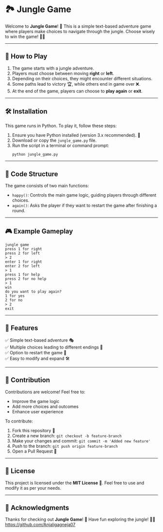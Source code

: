 # 🏞️ Jungle Game

Welcome to **Jungle Game**! 🐾 This is a simple text-based adventure game where players make choices to navigate through the jungle. Choose wisely to win the game! 🌿🦁

---

## 🚀 How to Play

1. The game starts with a jungle adventure.
2. Players must choose between moving **right** or **left**.
3. Depending on their choices, they might encounter different situations.
4. Some paths lead to victory 🏆, while others end in game over ❌.
5. At the end of the game, players can choose to **play again** or **exit**.

---

## 🛠️ Installation

This game runs in Python. To play it, follow these steps:

1. Ensure you have Python installed (version 3.x recommended). 🐍
2. Download or copy the `jungle_game.py` file.
3. Run the script in a terminal or command prompt:
   ```sh
   python jungle_game.py
   ```

---

## 📜 Code Structure

The game consists of two main functions:

- `happy()`: Controls the main game logic, guiding players through different choices.
- `again()`: Asks the player if they want to restart the game after finishing a round.

---

## 🎮 Example Gameplay

```
jungle game
press 1 for right
press 2 for left
> 2
enter 1 for right
enter 2 for left
> 1
press 1 for help
press 2 for no help
> 1
win
do you want to play again?
1 for yes
2 for no
> 2
exit
```

---

## 📌 Features

✅ Simple text-based adventure 🎭  
✅ Multiple choices leading to different endings 🔄  
✅ Option to restart the game 🔄  
✅ Easy to modify and expand 🛠️  

---

## 🤝 Contribution

Contributions are welcome! Feel free to:
- Improve the game logic
- Add more choices and outcomes
- Enhance user experience

To contribute:
1. Fork this repository 🍴
2. Create a new branch: `git checkout -b feature-branch`
3. Make your changes and commit: `git commit -m 'Added new feature'`
4. Push to the branch: `git push origin feature-branch`
5. Open a Pull Request 📩

---

## 📜 License

This project is licensed under the **MIT License** 📄. Feel free to use and modify it as per your needs.

---

## 🌟 Acknowledgments

Thanks for checking out **Jungle Game**! 🎉 Have fun exploring the jungle! 🌳🐅
https://github.com/Anjaligagneja07
